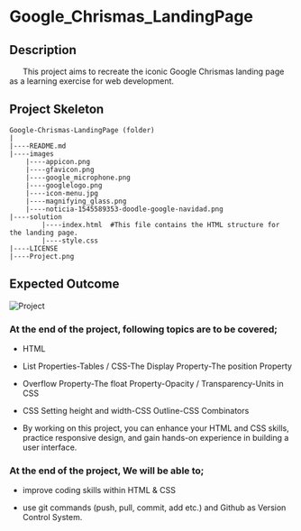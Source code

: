 # Google_Chrismas_LandingPage

## Description

&nbsp;&nbsp;&nbsp;&nbsp;&nbsp;&nbsp;This project aims to recreate the iconic Google Chrismas landing page as a learning exercise for web development.

## Project Skeleton

```
Google-Chrismas-LandingPage (folder)
|
|----README.md
|----images
    |----appicon.png
    |----gfavicon.png
	|----google_microphone.png
	|----googlelogo.png
	|----icon-menu.jpg
	|----magnifying_glass.png
    |----noticia-1545589353-doodle-google-navidad.png
|----solution
        |----index.html  #This file contains the HTML structure for the landing page.
        |----style.css
|----LICENSE
|----Project.png
```

## Expected Outcome

![Project](https://github.com/omrfrkcpr/Google_Chrismas_LandingPage/assets/77440899/f6fc6294-c6be-4002-812a-f23549e22de0)

### At the end of the project, following topics are to be covered;

- HTML

- List Properties-Tables / CSS-The Display Property-The position Property

- Overflow Property-The float Property-Opacity / Transparency-Units in CSS

- CSS Setting height and width-CSS Outline-CSS Combinators

- By working on this project, you can enhance your HTML and CSS skills, practice responsive design, and gain hands-on experience in building a user interface.

### At the end of the project, We will be able to;

- improve coding skills within HTML & CSS

- use git commands (push, pull, commit, add etc.) and Github as Version Control System.
